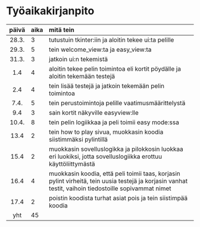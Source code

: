 # Työaikakirjanpito

| päivä | aika | mitä tein  |
| :----:|:-----| :-----|
| 28.3. |   3  | tutustuin tkinter:iin ja aloitin tekee ui:ta pelille |
| 29.3. | 5    | tein welcome_view:ta ja easy_view:ta |
| 31.3. | 3   | jatkoin ui:n tekemistä|
|  1.4     | 4    | aloitin tekee pelin toimintoa eli kortit pöydälle ja aloitin tekemään testejä |
|   2.4    | 4   | tein lisää testejä ja jatkoin tekemään pelin toimintoa|
| 7.4. | 5    | tein perustoimintoja pelille vaatimusmäärittelystä |
|    9.4   | 3    | sain kortit näkyville easyview:lle|
| 10.4.  | 8    | tein pelin logiikkaa ja peli toimii easy mode:ssa|
| 13.4  | 2    | tein how to play sivua, muokkasin koodia siistimmäksi pylintillä  |
|   15.4    | 2    |muokkasin sovelluslogikka ja pilokkosin luokkaa eri luokiksi, jotta sovelluslogiikka erottuu käyttöliittymästä|
| 16.4 | 4    |muokkasin koodia, että peli toimii taas, korjasin pylint virheitä, tein uusia testejä ja korjasin vanhat testit, vaihoin tiedostoille sopivammat nimet |
|    17.4   |   2  | poistin koodista turhat asiat pois ja tein siistimpää koodia|
| yht   | 45  | | 
